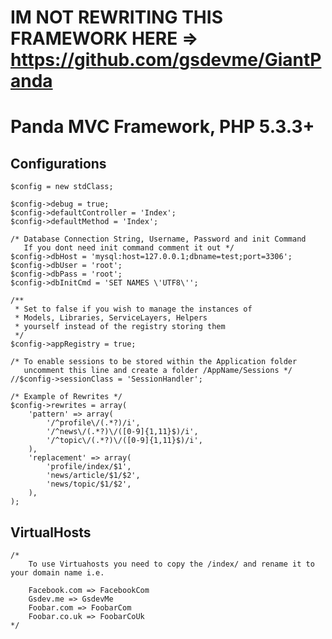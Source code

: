 IM NOT REWRITING THIS FRAMEWORK HERE => https://github.com/gsdevme/GiantPanda
=============

Panda MVC Framework, PHP 5.3.3+
=============

Configurations
---------------------
    $config = new stdClass;

    $config->debug = true;
    $config->defaultController = 'Index';
    $config->defaultMethod = 'Index';
    
    /* Database Connection String, Username, Password and init Command
       If you dont need init command comment it out */
    $config->dbHost = 'mysql:host=127.0.0.1;dbname=test;port=3306';
    $config->dbUser = 'root';
    $config->dbPass = 'root';
    $config->dbInitCmd = 'SET NAMES \'UTF8\'';

    /**
     * Set to false if you wish to manage the instances of 
     * Models, Libraries, ServiceLayers, Helpers 
     * yourself instead of the registry storing them
     */
    $config->appRegistry = true;
    
    /* To enable sessions to be stored within the Application folder 
       uncomment this line and create a folder /AppName/Sessions */
    //$config->sessionClass = 'SessionHandler';

    /* Example of Rewrites */
    $config->rewrites = array(
        'pattern' => array(
            '/^profile\/(.*?)/i',
            '/^news\/(.*?)\/([0-9]{1,11}$)/i',
            '/^topic\/(.*?)\/([0-9]{1,11}$)/i',
        ),
        'replacement' => array(
            'profile/index/$1',
            'news/article/$1/$2',
            'news/topic/$1/$2',
        ),
    );
    
    
VirtualHosts
---------------------

    /*
        To use Virtuahosts you need to copy the /index/ and rename it to your domain name i.e.
        
        Facebook.com => FacebookCom
        Gsdev.me => GsdevMe
        Foobar.com => FoobarCom
        Foobar.co.uk => FoobarCoUk
    */